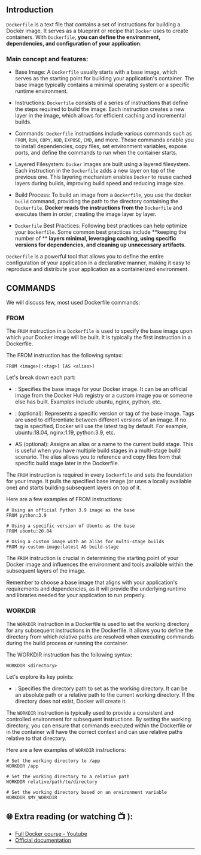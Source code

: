 ## Introduction

`Dockerfile` is a text file that contains a set of instructions for building a Docker image. It serves as a blueprint or recipe that `Docker` uses to create containers. With `Dockerfile`, **you can define the environment, dependencies, and configuration of your application**.

### Main concept and features:

- Base Image: A `Dockerfile` usually starts with a base image, which serves as the starting point for building your application's container. The base 
  image typically contains a minimal operating system or a specific runtime environment.

- Instructions: `Dockerfile` consists of a series of instructions that define the steps required to build the image. Each instruction creates a new layer 
  in the image, which allows for efficient caching and incremental builds.

- Commands: `Dockerfile` instructions include various commands such as `FROM`, `RUN`, `COPY`, `ADD`, `EXPOSE`, `CMD`, and more. These commands enable you 
  to install dependencies, copy files, set environment variables, expose ports, and define the commands to run when the container starts.

- Layered Filesystem: `Docker` images are built using a layered filesystem. Each instruction in the `Dockerfile` adds a new layer on top of the previous 
  one. This layering mechanism enables `Docker` to reuse cached layers during builds, improving build speed and reducing image size.

- Build Process: To build an image from a `Dockerfile`, you use the docker `build` command, providing the path to the directory containing the 
  `Dockerfile`. **Docker reads the instructions from the** `Dockerfile` and executes them in order, creating the image layer by layer.

- `Dockerfile` Best Practices: Following best practices can help optimize your `Dockerfile`. Some common best practices include **keeping the number of **
   **layers minimal, leveraging caching, using specific versions for dependencies, and cleaning up unnecessary artifacts.**

`Dockerfile` is a powerful tool that allows you to define the entire configuration of your application in a declarative manner, making it easy to reproduce and distribute your application as a containerized environment.


## COMMANDS
We will discuss few, most used Dockerfile commands: 

### FROM 
The `FROM` instruction in a `Dockerfile` is used to specify the base image upon which your Docker image will be built. It is typically the first instruction in a Dockerfile.

The FROM instruction has the following syntax:

```docker
FROM <image>[:<tag>] [AS <alias>]
```

Let's break down each part:

 - <image>: Specifies the base image for your Docker image. It can be an official image from the Docker Hub registry or a custom image you or someone 
   else has built. Examples include ubuntu, nginx, python, etc.

 - :<tag> (optional): Represents a specific version or tag of the base image. Tags are used to differentiate between different versions of an image. If 
   no tag is specified, Docker will use the latest tag by default. For example, ubuntu:18.04, nginx:1.19, python:3.9, etc.

 - AS <alias> (optional): Assigns an alias or a name to the current build stage. This is useful when you have multiple build stages in a multi-stage 
   build scenario. The alias allows you to reference and copy files from that specific build stage later in the Dockerfile.

The `FROM` instruction is required in every `Dockerfile` and sets the foundation for your image. It pulls the specified base image (or uses a locally available one) and starts building subsequent layers on top of it.

Here are a few examples of FROM instructions:

```docker
# Using an official Python 3.9 image as the base
FROM python:3.9

# Using a specific version of Ubuntu as the base
FROM ubuntu:20.04

# Using a custom image with an alias for multi-stage builds
FROM my-custom-image:latest AS build-stage
```
The `FROM` instruction is crucial in determining the starting point of your Docker image and influences the environment and tools available within the subsequent layers of the image.

Remember to choose a base image that aligns with your application's requirements and dependencies, as it will provide the underlying runtime and libraries needed for your application to run properly.

### WORKDIR
The `WORKDIR` instruction in a Dockerfile is used to set the working directory for any subsequent instructions in the Dockerfile. It allows you to define the directory from which relative paths are resolved when executing commands during the build process or running the container.

The WORKDIR instruction has the following syntax:

```docker
WORKDIR <directory>
```

Let's explore its key points:

 - <directory>: Specifies the directory path to set as the working directory. It can be an absolute path or a relative path to the current working 
   directory. If the directory does not exist, Docker will create it.

The `WORKDIR` instruction is typically used to provide a consistent and controlled environment for subsequent instructions. By setting the working directory, you can ensure that commands executed within the Dockerfile or in the container will have the correct context and can use relative paths relative to that directory.

Here are a few examples of `WORKDIR` instructions:

```docker
# Set the working directory to /app
WORKDIR /app

# Set the working directory to a relative path
WORKDIR relative/path/to/directory

# Set the working directory based on an environment variable
WORKDIR $MY_WORKDIR
```
## 🌐  Extra reading (or watching 📺 ):

* [Full Docker course - Youtube](https://www.youtube.com/watch?v=pTFZFxd4hOI)
* [Official documentation](https://docs.docker.com/)
***